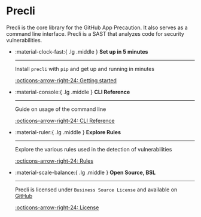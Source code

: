 # Precli

Precli is the core library for the GitHub App Precaution. It also serves as
a command line interface. Precli is a SAST that analyzes code for security
vulnerabilities.


<div class="grid cards" markdown>

-   :material-clock-fast:{ .lg .middle } __Set up in 5 minutes__

    ---

    Install `precli` with `pip` and get up and running in minutes

    [:octicons-arrow-right-24: Getting started](getting-started.md)

-   :material-console:{ .lg .middle } __CLI Reference__

    ---

    Guide on usage of the command line

    [:octicons-arrow-right-24: CLI Reference](man/precli.md)

-   :material-ruler:{ .lg .middle } __Explore Rules__

    ---

    Explore the various rules used in the detection of vulnerabilities

    [:octicons-arrow-right-24: Rules](rules.md)

-   :material-scale-balance:{ .lg .middle } __Open Source, BSL__

    ---

    Precli is licensed under `Business Source License` and available on [GitHub](https://github.com/securesauce/precli)

    [:octicons-arrow-right-24: License](https://github.com/securesauce/precli/blob/main/LICENSE)

</div>
